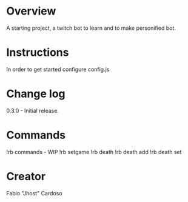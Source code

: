 # Overview
A starting project, a twitch bot to learn and to make personified bot.

# Instructions
In order to get started configure config.js

# Change log
0.3.0 - Initial release.

# Commands
!rb commands - WIP
!rb setgame
!rb death
!rb death add
!rb death set <number>

# Creator
Fabio "Jhost" Cardoso